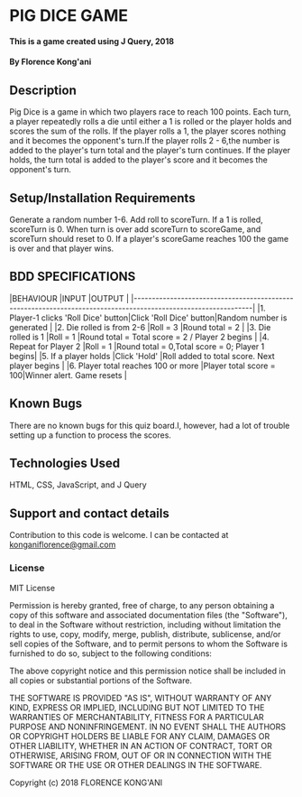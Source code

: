 # PIG DICE GAME
#### This is a game created using J Query, 2018
#### By Florence Kong'ani
## Description
Pig Dice is a game in which two players race to reach 100 points. Each turn, a player repeatedly rolls a die until either a 1 is rolled or the player holds and scores the sum of the rolls. If the player rolls a 1, the player scores nothing and it becomes the opponent's turn.If the player rolls 2 - 6,the number is added to the player's turn total and the player's turn continues. If the player holds, the turn total is added to the player's score and it becomes the opponent's turn.
## Setup/Installation Requirements
Generate a random number 1-6. Add roll to scoreTurn. If a 1 is rolled, scoreTurn is 0. When turn is over add scoreTurn to scoreGame, and scoreTurn should reset to 0. If a player's scoreGame reaches 100 the game is over and that player wins.

## BDD SPECIFICATIONS
|BEHAVIOUR                            |INPUT                   |OUTPUT                                          |
|---------------------------------------------------------------------------------------------------------------|
|1. Player-1 clicks 'Roll Dice' button|Click 'Roll Dice' button|Random number is generated                      |
|2. Die rolled is from 2-6            |Roll = 3                |Round total = 2                                 |
|3. Die rolled is 1                   |Roll = 1                |Round total = Total score = 2 / Player 2 begins |
|4. Repeat for Player 2               |Roll = 1                |Round total = 0,Total score = 0; Player 1 begins|
|5. If a player holds                 |Click 'Hold'            |Roll added to total score. Next player begins   |
|6. Player total reaches 100 or more  |Player total score = 100|Winner alert. Game resets                       |
## Known Bugs
There are no known bugs for this quiz board.I, however, had a lot of trouble setting up a function to process the scores.
## Technologies Used
HTML, CSS, JavaScript, and J Query
## Support and contact details
Contribution to this code is welcome. I can be contacted at konganiflorence@gmail.com
### License
MIT License

Permission is hereby granted, free of charge, to any person obtaining a copy
of this software and associated documentation files (the "Software"), to deal
in the Software without restriction, including without limitation the rights
to use, copy, modify, merge, publish, distribute, sublicense, and/or sell
copies of the Software, and to permit persons to whom the Software is
furnished to do so, subject to the following conditions:

The above copyright notice and this permission notice shall be included in all
copies or substantial portions of the Software.

THE SOFTWARE IS PROVIDED "AS IS", WITHOUT WARRANTY OF ANY KIND, EXPRESS OR
IMPLIED, INCLUDING BUT NOT LIMITED TO THE WARRANTIES OF MERCHANTABILITY,
FITNESS FOR A PARTICULAR PURPOSE AND NONINFRINGEMENT. IN NO EVENT SHALL THE
AUTHORS OR COPYRIGHT HOLDERS BE LIABLE FOR ANY CLAIM, DAMAGES OR OTHER
LIABILITY, WHETHER IN AN ACTION OF CONTRACT, TORT OR OTHERWISE, ARISING FROM,
OUT OF OR IN CONNECTION WITH THE SOFTWARE OR THE USE OR OTHER DEALINGS IN THE
SOFTWARE.

Copyright (c) 2018 FLORENCE KONG'ANI

